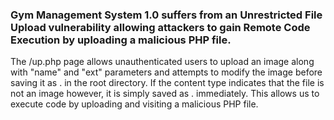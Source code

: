 ### Gym Management System 1.0 suffers from an Unrestricted File Upload vulnerability allowing attackers to gain Remote Code Execution by uploading a malicious PHP file.

The /up.php page allows unauthenticated users to upload an image along with "name" and "ext" parameters and attempts to modify the image before saving it as <name>.<ext> in the root directory. 
If the content type indicates that the file is not an image however, it is simply saved as <name>.<ext> immediately. This allows us to execute code by uploading and visiting a malicious PHP file.
